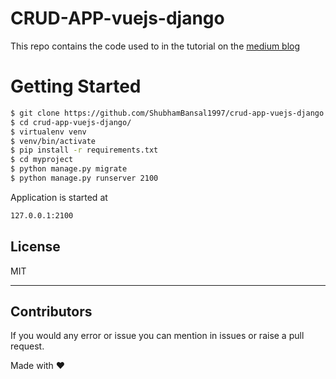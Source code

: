 # CRUD-APP-vuejs-django
This repo contains the code used to in the tutorial on the [medium blog](https://medium.com/@shubhambansal_89125/crud-app-using-vue-js-and-django-516edf4e4217)

# Getting Started

```sh
$ git clone https://github.com/ShubhamBansal1997/crud-app-vuejs-django.git
$ cd crud-app-vuejs-django/
$ virtualenv venv
$ venv/bin/activate
$ pip install -r requirements.txt
$ cd myproject
$ python manage.py migrate
$ python manage.py runserver 2100
```
Application is started at 
```sh
127.0.0.1:2100
```

License
----

MIT

***

Contributors
---
If you would any error or issue you can mention in issues or raise a pull request.

Made with ❤

